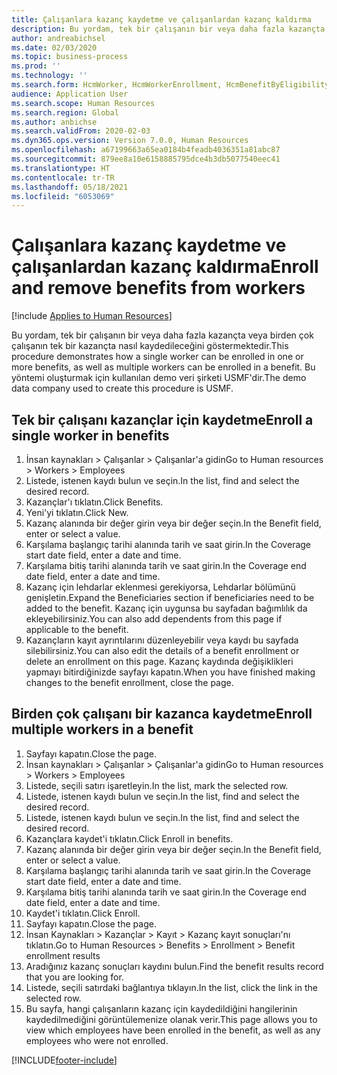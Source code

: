 ```yaml
---
title: Çalışanlara kazanç kaydetme ve çalışanlardan kazanç kaldırma
description: Bu yordam, tek bir çalışanın bir veya daha fazla kazançta veya birden çok çalışanın tek bir kazançta nasıl kaydedileceğini göstermektedir.
author: andreabichsel
ms.date: 02/03/2020
ms.topic: business-process
ms.prod: ''
ms.technology: ''
ms.search.form: HcmWorker, HcmWorkerEnrollment, HcmBenefitByEligibilityLookup, HcmMassBenefitEnrollment, HcmBenefitLookup, HcmMassBenefitEnrollmentResults, BenefitWorkspace, HcmBenefitSummaryPart
audience: Application User
ms.search.scope: Human Resources
ms.search.region: Global
ms.author: anbichse
ms.search.validFrom: 2020-02-03
ms.dyn365.ops.version: Version 7.0.0, Human Resources
ms.openlocfilehash: a67199663a65ea0184b4feadb4036351a81abc87
ms.sourcegitcommit: 879ee8a10e6158885795dce4b3db5077540eec41
ms.translationtype: HT
ms.contentlocale: tr-TR
ms.lasthandoff: 05/18/2021
ms.locfileid: "6053069"
---
```

# <a name="enroll-and-remove-benefits-from-workers"></a><span data-ttu-id="69950-103">Çalışanlara kazanç kaydetme ve çalışanlardan kazanç kaldırma</span><span class="sxs-lookup"><span data-stu-id="69950-103">Enroll and remove benefits from workers</span></span>

[!include [Applies to Human Resources](../includes/applies-to-hr.md)]



<span data-ttu-id="69950-104">Bu yordam, tek bir çalışanın bir veya daha fazla kazançta veya birden çok çalışanın tek bir kazançta nasıl kaydedileceğini göstermektedir.</span><span class="sxs-lookup"><span data-stu-id="69950-104">This procedure demonstrates how a single worker can be enrolled in one or more benefits, as well as multiple workers can be enrolled in a benefit.</span></span> <span data-ttu-id="69950-105">Bu yöntemi oluşturmak için kullanılan demo veri şirketi USMF'dir.</span><span class="sxs-lookup"><span data-stu-id="69950-105">The demo data company used to create this procedure is USMF.</span></span>


## <a name="enroll-a-single-worker-in-benefits"></a><span data-ttu-id="69950-106">Tek bir çalışanı kazançlar için kaydetme</span><span class="sxs-lookup"><span data-stu-id="69950-106">Enroll a single worker in benefits</span></span>
1. <span data-ttu-id="69950-107">İnsan kaynakları > Çalışanlar > Çalışanlar'a gidin</span><span class="sxs-lookup"><span data-stu-id="69950-107">Go to Human resources > Workers > Employees</span></span>
2. <span data-ttu-id="69950-108">Listede, istenen kaydı bulun ve seçin.</span><span class="sxs-lookup"><span data-stu-id="69950-108">In the list, find and select the desired record.</span></span>
3. <span data-ttu-id="69950-109">Kazançlar'ı tıklatın.</span><span class="sxs-lookup"><span data-stu-id="69950-109">Click Benefits.</span></span>
4. <span data-ttu-id="69950-110">Yeni'yi tıklatın.</span><span class="sxs-lookup"><span data-stu-id="69950-110">Click New.</span></span>
5. <span data-ttu-id="69950-111">Kazanç alanında bir değer girin veya bir değer seçin.</span><span class="sxs-lookup"><span data-stu-id="69950-111">In the Benefit field, enter or select a value.</span></span>
6. <span data-ttu-id="69950-112">Karşılama başlangıç tarihi alanında tarih ve saat girin.</span><span class="sxs-lookup"><span data-stu-id="69950-112">In the Coverage start date field, enter a date and time.</span></span>
7. <span data-ttu-id="69950-113">Karşılama bitiş tarihi alanında tarih ve saat girin.</span><span class="sxs-lookup"><span data-stu-id="69950-113">In the Coverage end date field, enter a date and time.</span></span>
8. <span data-ttu-id="69950-114">Kazanç için lehdarlar eklenmesi gerekiyorsa, Lehdarlar bölümünü genişletin.</span><span class="sxs-lookup"><span data-stu-id="69950-114">Expand the Beneficiaries section if beneficiaries need to be added to the benefit.</span></span> <span data-ttu-id="69950-115">Kazanç için uygunsa bu sayfadan bağımlılık da ekleyebilirsiniz.</span><span class="sxs-lookup"><span data-stu-id="69950-115">You can also add dependents from this page if applicable to the benefit.</span></span>
9. <span data-ttu-id="69950-116">Kazançların kayıt ayrıntılarını düzenleyebilir veya kaydı bu sayfada silebilirsiniz.</span><span class="sxs-lookup"><span data-stu-id="69950-116">You can also edit the details of a benefit enrollment or delete an enrollment on this page.</span></span> <span data-ttu-id="69950-117">Kazanç kaydında değişiklikleri yapmayı bitirdiğinizde sayfayı kapatın.</span><span class="sxs-lookup"><span data-stu-id="69950-117">When you have finished making changes to the benefit enrollment, close the page.</span></span>

## <a name="enroll-multiple-workers-in-a-benefit"></a><span data-ttu-id="69950-118">Birden çok çalışanı bir kazanca kaydetme</span><span class="sxs-lookup"><span data-stu-id="69950-118">Enroll multiple workers in a benefit</span></span>
1. <span data-ttu-id="69950-119">Sayfayı kapatın.</span><span class="sxs-lookup"><span data-stu-id="69950-119">Close the page.</span></span>
2. <span data-ttu-id="69950-120">İnsan kaynakları > Çalışanlar > Çalışanlar'a gidin</span><span class="sxs-lookup"><span data-stu-id="69950-120">Go to Human resources > Workers > Employees</span></span>
3. <span data-ttu-id="69950-121">Listede, seçili satırı işaretleyin.</span><span class="sxs-lookup"><span data-stu-id="69950-121">In the list, mark the selected row.</span></span>
4. <span data-ttu-id="69950-122">Listede, istenen kaydı bulun ve seçin.</span><span class="sxs-lookup"><span data-stu-id="69950-122">In the list, find and select the desired record.</span></span>
5. <span data-ttu-id="69950-123">Listede, istenen kaydı bulun ve seçin.</span><span class="sxs-lookup"><span data-stu-id="69950-123">In the list, find and select the desired record.</span></span>
6. <span data-ttu-id="69950-124">Kazançlara kaydet'i tıklatın.</span><span class="sxs-lookup"><span data-stu-id="69950-124">Click Enroll in benefits.</span></span>
7. <span data-ttu-id="69950-125">Kazanç alanında bir değer girin veya bir değer seçin.</span><span class="sxs-lookup"><span data-stu-id="69950-125">In the Benefit field, enter or select a value.</span></span>
8. <span data-ttu-id="69950-126">Karşılama başlangıç tarihi alanında tarih ve saat girin.</span><span class="sxs-lookup"><span data-stu-id="69950-126">In the Coverage start date field, enter a date and time.</span></span>
9. <span data-ttu-id="69950-127">Karşılama bitiş tarihi alanında tarih ve saat girin.</span><span class="sxs-lookup"><span data-stu-id="69950-127">In the Coverage end date field, enter a date and time.</span></span>
10. <span data-ttu-id="69950-128">Kaydet'i tıklatın.</span><span class="sxs-lookup"><span data-stu-id="69950-128">Click Enroll.</span></span>
11. <span data-ttu-id="69950-129">Sayfayı kapatın.</span><span class="sxs-lookup"><span data-stu-id="69950-129">Close the page.</span></span>
12. <span data-ttu-id="69950-130">İnsan Kaynakları > Kazançlar > Kayıt > Kazanç kayıt sonuçları'nı tıklatın.</span><span class="sxs-lookup"><span data-stu-id="69950-130">Go to Human Resources > Benefits > Enrollment > Benefit enrollment results</span></span>
13. <span data-ttu-id="69950-131">Aradığınız kazanç sonuçları kaydını bulun.</span><span class="sxs-lookup"><span data-stu-id="69950-131">Find the benefit results record that you are looking for.</span></span>
14. <span data-ttu-id="69950-132">Listede, seçili satırdaki bağlantıya tıklayın.</span><span class="sxs-lookup"><span data-stu-id="69950-132">In the list, click the link in the selected row.</span></span>
15. <span data-ttu-id="69950-133">Bu sayfa, hangi çalışanların kazanç için kaydedildiğini hangilerinin kaydedilmediğini görüntülemenize olanak verir.</span><span class="sxs-lookup"><span data-stu-id="69950-133">This page allows you to view which employees have been enrolled in the benefit, as well as any employees who were not enrolled.</span></span>



[!INCLUDE[footer-include](../includes/footer-banner.md)]